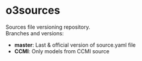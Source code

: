 # o3sources

Sources file versioning repository. <br>
Branches and versions:
 
 - **master**: Last & official version of source.yaml file
 - **CCMI**: Only models from CCMI source


